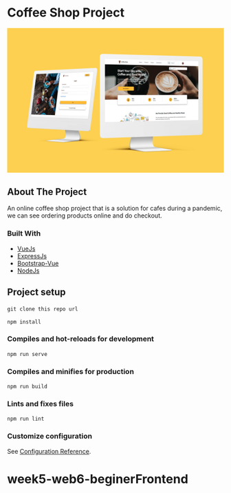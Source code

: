 # Coffee Shop Project

![alt text](https://github.com/ivanrozak/Coffee-Shop_Vuemmerce/blob/main/src/assets/img/product/coffeeshop.jpg)

## About The Project
An online coffee shop project that is a solution for cafes during a pandemic, we can see ordering products online and do checkout.

### Built With

* [VueJs](https://vuejs.org/)
* [ExpressJs](https://expressjs.com/)
* [Bootstrap-Vue](https://bootstrap-vue.org/)
* [NodeJs](https://nodejs.org/)

## Project setup
```
git clone this repo url
```
```
npm install
```

### Compiles and hot-reloads for development
```
npm run serve
```

### Compiles and minifies for production
```
npm run build
```

### Lints and fixes files
```
npm run lint
```

### Customize configuration
See [Configuration Reference](https://cli.vuejs.org/config/).
# week5-web6-beginerFrontend
